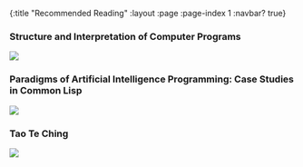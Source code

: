{:title "Recommended Reading"
 :layout :page
 :page-index 1
 :navbar? true}

### Structure and Interpretation of Computer Programs
<a href="http://amzn.to/29Jy8Ni"><img src="https://images-na.ssl-images-amazon.com/images/I/51H17R%2BbW8L._SX331_BO1,204,203,200_.jpg"></img></a>

### Paradigms of Artificial Intelligence Programming: Case Studies in Common Lisp
<a href="http://amzn.to/29CsgBt"><img src="https://images-na.ssl-images-amazon.com/images/I/516h5FydqNL._SX359_BO1,204,203,200_.jpg"></img></a>

###  Tao Te Ching
<a href="http://amzn.to/29JydAz"><img src="https://images-na.ssl-images-amazon.com/images/I/518%2BricfPoL._SX342_BO1,204,203,200_.jpg"></img></a>

